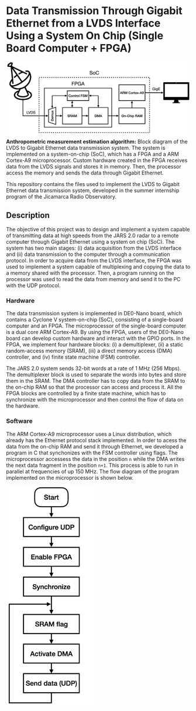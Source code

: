 # Data Transmission Through Gigabit Ethernet from a LVDS Interface Using a System On Chip (Single Board Computer + FPGA)

![teaser figure](images/teaser.png)
**Anthropometric measurement estimation algorithm:** Block diagram of the LVDS to Gigabit Ethernet data transmission system. The system is implemented on a system-on-chip (SoC), which has a FPGA and a ARM Cortex-A9 microprocessor. Custom hardware created in the FPGA receives data from the LVDS signals and stores it in memory. Then, the processor access the memory and sends the data through Gigabit Ethernet.</p> 

This repository contains the files used to implement the LVDS to Gigabit Ethernet data transmission system, developed in the summer internship program of the Jicamarca Radio Observatory. 

## Description

The objective of this project was to design and implement a system capable of transmitting data at high speeds from the JARS 2.0 radar to a remote computer through Gigabit Ethernet using a system on chip (SoC). The system has two main stages: (i) data acquisition from the LVDS interface and (ii) data transmission to the computer through a communication protocol. In order to acquire data from the LVDS interface, the FPGA was used to implement a system capable of multiplexing and copying the data to a memory shared with the processor. Then, a program running on the processor was used to read the data from memory and send it to the PC with the UDP protocol.

### Hardware

The data transmission system is implemented in DE0-Nano board, which contains a Cyclone V system-on-chip (SoC), consisting of a single-board computer and an FPGA. The microprocessor of the single-board computer is a dual core ARM Cortex-A9. By using the FPGA, users of the DE0-Nano board can develop custom hardware and interact with the GPIO ports. In the FPGA, we implement four hardware blocks: (i) a demultiplexer, (ii) a static random-access memory (SRAM), (iii) a direct memory access (DMA) controller, and (iv) finite state machine (FSM) controller.

The JARS 2.0 system sends 32-bit words at a rate of 1 MHz (256 Mbps). The demultiplexer block is used to separate the words into bytes and store them in the SRAM. The DMA controller has to copy data from the SRAM to the on-chip RAM so that the processor can access and process it. All the FPGA blocks are controlled by a finite state machine, which has to synchronize with the microprocessor and then control the flow of data on the hardware.

### Software

The ARM Cortex-A9 microprocessor uses a Linux distribution, which already has the Ethernet protocol stack implemented. In order to acess the data from the on-chip RAM and send it through Ethernet, we developed a program in C that synchonizes with the FSM controller using flags. The microprocessor accessess the data in the position ```n``` while the DMA writes the next data fragment in the position ```n+1```. This process is able to run in parallel at frequencies of up 150 MHz. The flow diagram of the program implemented on the microprocessor is shown below.

<img src="images/flow_diagram.png" alt="flow_diagram" height=600/>